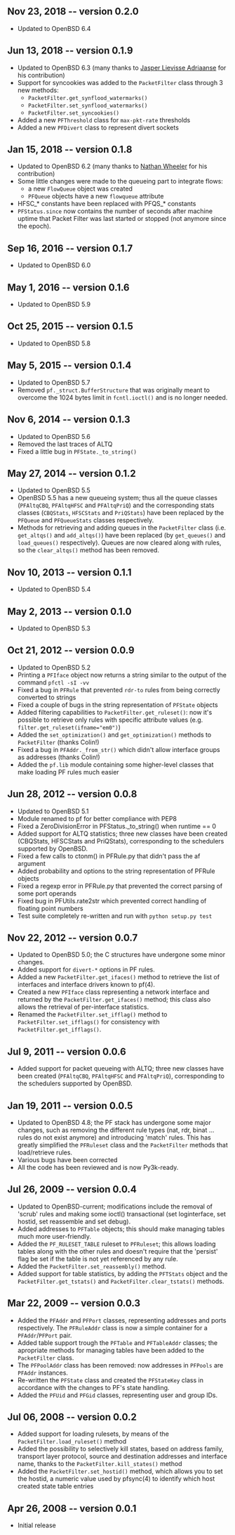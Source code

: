 Nov 23, 2018 -- version 0.2.0
-----------------------------
- Updated to OpenBSD 6.4


Jun 13, 2018 -- version 0.1.9
-----------------------------
- Updated to OpenBSD 6.3 (many thanks to
  [Jasper Lievisse Adriaanse](https://github.com/jasperla) for his contribution)
- Support for syncookies was added to the `PacketFilter` class through 3 new
  methods:
  - `PacketFilter.get_synflood_watermarks()`
  - `PacketFilter.set_synflood_watermarks()`
  - `PacketFilter.set_syncookies()`
- Added a new `PFThreshold` class for `max-pkt-rate` thresholds
- Added a new `PFDivert` class to represent divert sockets


Jan 15, 2018 -- version 0.1.8
-----------------------------
- Updated to OpenBSD 6.2 (many thanks to
  [Nathan Wheeler](https://github.com/nahun) for his contribution)
- Some little changes were made to the queueing part to integrate flows:
  - a new `FlowQueue` object was created
  - `PFQueue` objects have a new `flowqueue` attribute
- HFSC_* constants have been replaced with PFQS_* constants
- `PFStatus.since` now contains the number of seconds after machine uptime that
  Packet Filter was last started or stopped (not anymore since the epoch).


Sep 16, 2016 -- version 0.1.7
-----------------------------
- Updated to OpenBSD 6.0


May 1, 2016 -- version 0.1.6
-----------------------------
- Updated to OpenBSD 5.9


Oct 25, 2015 -- version 0.1.5
-----------------------------
- Updated to OpenBSD 5.8


May 5, 2015 -- version 0.1.4
----------------------------
- Updated to OpenBSD 5.7
- Removed `pf._struct.BufferStructure` that was originally meant to overcome
  the 1024 bytes limit in `fcntl.ioctl()` and is no longer needed.


Nov 6, 2014 -- version 0.1.3
----------------------------
- Updated to OpenBSD 5.6
- Removed the last traces of ALTQ
- Fixed a little bug in `PFState._to_string()`


May 27, 2014 -- version 0.1.2
-----------------------------
- Updated to OpenBSD 5.5
- OpenBSD 5.5 has a new queueing system; thus all the queue classes
  (`PFAltqCBQ`, `PFAltqHFSC` and `PFAltqPriQ`) and the corresponding stats
  classes (`CBQStats`, `HFSCStats` and `PriQStats`) have been replaced by the
  `PFQueue` and `PFQueueStats` classes respectively.
- Methods for retrieving and adding queues in the `PacketFilter` class (i.e.
  `get_altqs()` and `add_altqs()`) have been replaced (by `get_queues()` and
  `load_queues()` respectively). Queues are now cleared along with rules, so
  the `clear_altqs()` method has been removed.


Nov 10, 2013 -- version 0.1.1
-----------------------------
- Updated to OpenBSD 5.4


May 2, 2013 -- version 0.1.0
----------------------------
- Updated to OpenBSD 5.3


Oct 21, 2012 -- version 0.0.9
-----------------------------
- Updated to OpenBSD 5.2
- Printing a `PFIface` object now returns a string similar to the output of the
  command `pfctl -sI -vv`
- Fixed a bug in `PFRule` that prevented `rdr-to` rules from being correctly
  converted to strings
- Fixed a couple of bugs in the string representation of `PFState` objects
- Added filtering capabilities to `PacketFilter.get_ruleset()`: now it's
  possible to retrieve only rules with specific attribute values (e.g.
  `filter.get_ruleset(ifname="em0")`)
- Added the `set_optimization()` and `get_optimization()` methods to
  `PacketFilter` (thanks Colin!)
- Fixed a bug in `PFAddr._from_str()` which didn't allow interface groups as
  addresses (thanks Colin!)
- Added the `pf.lib` module containing some higher-level classes that make
  loading PF rules much easier


Jun 28, 2012 -- version 0.0.8
-----------------------------
- Updated to OpenBSD 5.1
- Module renamed to pf for better compliance with PEP8
- Fixed a ZeroDivisionError in PFStatus._to_string() when runtime == 0
- Added support for ALTQ statistics; three new classes have been created
  (CBQStats, HFSCStats and PriQStats), corresponding to the schedulers
  supported by OpenBSD.
- Fixed a few calls to ctonm() in PFRule.py that didn't pass the af argument
- Added probability and options to the string representation of PFRule
  objects
- Fixed a regexp error in PFRule.py that prevented the correct parsing of
  some port operands
- Fixed bug in PFUtils.rate2str which prevented correct handling of floating
  point numbers
- Test suite completely re-written and run with `python setup.py test`


Nov 22, 2012 -- version 0.0.7
-----------------------------
- Updated to OpenBSD 5.0; the C structures have undergone some minor changes.
- Added support for `divert-*` options in PF rules.
- Added a new `PacketFilter.get_ifaces()` method to retrieve the list of
  interfaces and interface drivers known to pf(4).
- Created a new `PFIface` class representing a network interface and returned
  by the `PacketFilter.get_ifaces()` method; this class also allows the
  retrieval of per-interface statistics.
- Renamed the `PacketFilter.set_ifflag()` method to `PacketFilter.set_ifflags()`
  for consistency with `PacketFilter.get_ifflags()`.


Jul 9, 2011 -- version 0.0.6
-----------------------------
- Added support for packet queueing with ALTQ; three new classes have been
  created (`PFAltqCBQ`, `PFAltqHFSC` and `PFAltqPriQ`), corresponding to the
  schedulers supported by OpenBSD.


Jan 19, 2011 -- version 0.0.5
-----------------------------
- Updated to OpenBSD 4.8; the PF stack has undergone some major changes, such
  as removing the different rule types (nat, rdr, binat ... rules do not exist
  anymore) and introducing 'match' rules.
  This has greatly simplified the `PFRuleset` class and the `PacketFilter`
  methods that load/retrieve rules.
- Various bugs have been corrected
- All the code has been reviewed and is now Py3k-ready.


Jul 26, 2009 -- version 0.0.4
-----------------------------
- Updated to OpenBSD-current; modifications include the removal of 'scrub'
  rules and making some ioctl() transactional (set loginterface, set hostid,
  set reassemble and set debug).
- Added addresses to `PFTable` objects; this should make managing tables much
  more user-friendly.
- Added the `PF_RULESET_TABLE` ruleset to `PFRuleset`; this allows loading
  tables along with the other rules and doesn't require that the 'persist' flag
  be set if the table is not yet referenced by any rule.
- Added the `PacketFilter.set_reassembly()` method.
- Added support for table statistics, by adding the `PFTStats` object and the
  `PacketFilter.get_tstats()` and `PacketFilter.clear_tstats()` methods.


Mar 22, 2009 -- version 0.0.3
-----------------------------
- Added the `PFAddr` and `PFPort` classes, representing addresses and ports
  respectively. The `PFRuleAddr` class is now a simple container for a
  `PFAddr`/`PFPort` pair.
- Added table support trough the `PFTable` and `PFTableAddr` classes; the
  apropriate methods for managing tables have been added to the `PacketFilter`
  class.
- The `PFPoolAddr` class has been removed: now addresses in `PFPools` are
  `PFAddr` instances.
- Re-written the `PFState` class and created the `PFStateKey` class in
  accordance with the changes to PF's state handling.
- Added the `PFUid` and `PFGid` classes, representing user and group IDs.


Jul 06, 2008 -- version 0.0.2
-----------------------------
- Added support for loading rulesets, by means of the
  `PacketFilter.load_ruleset()` method
- Added the possibility to selectively kill states, based on address family,
  transport layer protocol, source and destination addresses and interface
  name, thanks to the `PacketFilter.kill_states()` method
- Added the `PacketFilter.set_hostid()` method, which allows you to set the
  hostid, a numeric value used by pfsync(4) to identify which host created
  state table entries


Apr 26, 2008 -- version 0.0.1
-----------------------------
- Initial release
